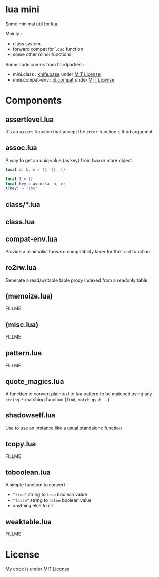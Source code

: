 # lua mini

Some minimal util for lua.

Mainly :
 * class system
 * forward compat for `load` function
 * some other minor functions

Some code comes from thirdparties :
 * mini.class : [knife.base][knife.base] under [MIT License][knife-lic]
 * mini.compat-env : [pl.compat][pl.compat] under [MIT License][pl-lic]

Components
==========

## assertlevel.lua

It's an `assert` function that accept the `error` function's third argument.


## assoc.lua

A way to get an uniq value (as key) from two or more object.

```lua
local a, b, c = {}, {}, {}

local t = {}
local key = assoc(a, b, c)
t[key] = "abc"
```

## class/*.lua

## class.lua

## compat-env.lua

Provide a minimalist forward compatibility layer for the `load` function

## ro2rw.lua

Generate a read/writable table proxy indexed from a readonly table.

## (memoize.lua)

FILLME

## (misc.lua)

FILLME

## pattern.lua

FILLME

## quote_magics.lua

A function to convert plaintext to lua pattern to be matched using any `string.*` matching function (`find`, `match`, `gsub`, ...)



## shadowself.lua

Use to use an instance like a usual standalone function

## tcopy.lua

FILLME

## toboolean.lua

A simple function to convert :
 * `"true"` string to `true` boolean value
 * `"false"` string to `false` boolean value
 * anything else to nil

## weaktable.lua

FILLME


# License

My code is under [MIT License][mycode-lic]


[knife.base]: https://github.com/airstruck/knife/blob/master/knife/base.lua
[knife-lic]: https://github.com/airstruck/knife/blob/master/license

[pl.compat]: https://github.com/tst2005/lua-penlight/blob/master/lua/pl/compat.lua#L51-L67
[pl-lic]: https://github.com/tst2005/lua-penlight/blob/master/LICENSE.md

[mycode-lic]: https://www.opensource.org/licenses/mit-license

